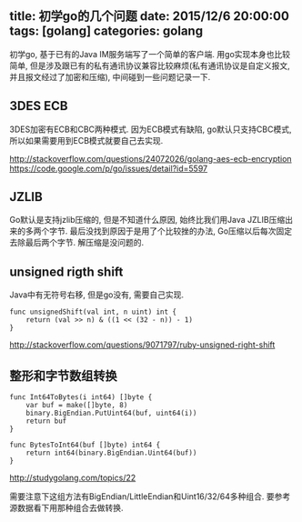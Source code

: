 title: 初学go的几个问题
date: 2015/12/6 20:00:00
tags: [golang]
categories: golang
---

初学go, 基于已有的Java IM服务端写了一个简单的客户端.
用go实现本身也比较简单, 但是涉及跟已有的私有通讯协议兼容比较麻烦(私有通讯协议是自定义报文, 并且报文经过了加密和压缩), 中间碰到一些问题记录一下.

## 3DES ECB
3DES加密有ECB和CBC两种模式.
因为ECB模式有缺陷, go默认只支持CBC模式, 所以如果需要用到ECB模式就要自己去实现.

http://stackoverflow.com/questions/24072026/golang-aes-ecb-encryption
https://code.google.com/p/go/issues/detail?id=5597

## JZLIB
Go默认是支持jzlib压缩的, 但是不知道什么原因, 始终比我们用Java JZLIB压缩出来的多两个字节.
最后没找到原因于是用了个比较挫的办法, Go压缩以后每次固定去除最后两个字节.
解压缩是没问题的.

## unsigned rigth shift
Java中有无符号右移, 但是go没有, 需要自己实现.
```
func unsignedShift(val int, n uint) int {
	return (val >> n) & ((1 << (32 - n)) - 1)
}

```
http://stackoverflow.com/questions/9071797/ruby-unsigned-right-shift

## 整形和字节数组转换

```
func Int64ToBytes(i int64) []byte {
    var buf = make([]byte, 8)
    binary.BigEndian.PutUint64(buf, uint64(i))
    return buf
}

func BytesToInt64(buf []byte) int64 {
    return int64(binary.BigEndian.Uint64(buf))
}
```

http://studygolang.com/topics/22

需要注意下这组方法有BigEndian/LittleEndian和Uint16/32/64多种组合.
要参考源数据看下用那种组合去做转换.
